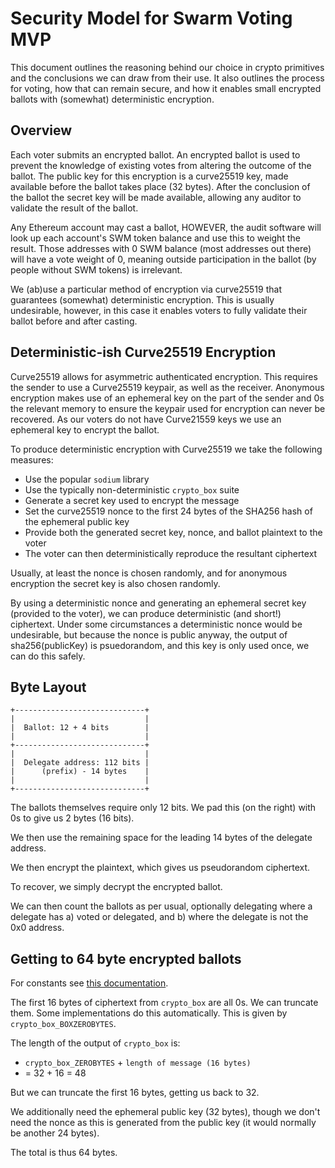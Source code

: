 # Security Model for Swarm Voting MVP

This document outlines the reasoning behind our choice in crypto primitives and the conclusions we can draw from their use. 
It also outlines the process for voting, how that can remain secure, and how it enables small encrypted ballots with (somewhat) deterministic encryption.

## Overview

Each voter submits an encrypted ballot.
An encrypted ballot is used to prevent the knowledge of existing votes from altering the outcome of the ballot.
The public key for this encryption is a curve25519 key, made available before the ballot takes place (32 bytes).
After the conclusion of the ballot the secret key will be made available, allowing any auditor to validate the result of the ballot.

Any Ethereum account may cast a ballot, HOWEVER, the audit software will look up each account's SWM token balance and use this to weight the result.
Those addresses with 0 SWM balance (most addresses out there) will have a vote weight of 0, meaning outside participation in the ballot (by people without SWM tokens) is irrelevant.

We (ab)use a particular method of encryption via curve25519 that guarantees (somewhat) deterministic encryption.
This is usually undesirable, however, in this case it enables voters to fully validate their ballot before and after casting.

## Deterministic-ish Curve25519 Encryption

Curve25519 allows for asymmetric authenticated encryption.
This requires the sender to use a Curve25519 keypair, as well as the receiver.
Anonymous encryption makes use of an ephemeral key on the part of the sender and 0s the relevant memory to ensure the keypair used for encryption can never be recovered.
As our voters do not have Curve21559 keys we use an ephemeral key to encrypt the ballot.

To produce deterministic encryption with Curve25519 we take the following measures:

* Use the popular `sodium` library
* Use the typically non-deterministic `crypto_box` suite
* Generate a secret key used to encrypt the message
* Set the curve25519 nonce to the first 24 bytes of the SHA256 hash of the ephemeral public key
* Provide both the generated secret key, nonce, and ballot plaintext to the voter
* The voter can then deterministically reproduce the resultant ciphertext

Usually, at least the nonce is chosen randomly, and for anonymous encryption the secret key is also chosen randomly.

By using a deterministic nonce and generating an ephemeral secret key (provided to the voter), we can produce deterministic (and short!) ciphertext. 
Under some circumstances a deterministic nonce would be undesirable, but because the nonce is public anyway, the output of sha256(publicKey) is psuedorandom, and this key is only used once, we can do this safely.

## Byte Layout

```
+-----------------------------+
|                             |
|  Ballot: 12 + 4 bits        |
|                             |
+-----------------------------+
|                             |
|  Delegate address: 112 bits |
|      (prefix) - 14 bytes    |
|                             |
+-----------------------------+
``` 

The ballots themselves require only 12 bits. We pad this (on the right) with 0s to give us 2 bytes (16 bits).

We then use the remaining space for the leading 14 bytes of the delegate address.

We then encrypt the plaintext, which gives us pseudorandom ciphertext.

To recover, we simply decrypt the encrypted ballot.

We can then count the ballots as per usual, optionally delegating where a delegate has a) voted or delegated, and b) where the delegate is not the 0x0 address.

## Getting to 64 byte encrypted ballots

For constants see [this documentation](https://github.com/paixaop/node-sodium/blob/master/docs/low-level-api.md#constants-1).

The first 16 bytes of ciphertext from `crypto_box` are all 0s. We can truncate them. Some implementations do this automatically.
This is given by `crypto_box_BOXZEROBYTES`.

The length of the output of `crypto_box` is:

* `crypto_box_ZEROBYTES` + `length of message (16 bytes)`
* = 32 + 16 = 48

But we can truncate the first 16 bytes, getting us back to 32.

We additionally need the ephemeral public key (32 bytes), though we don't need the nonce as this is generated from the public key (it would normally be another 24 bytes).

The total is thus 64 bytes.
